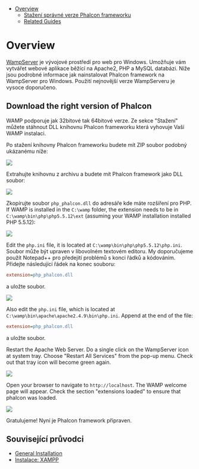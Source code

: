 <div class='article-menu'>
  <ul>
    <li>
      <a href="#overview">Overview</a>
      <ul>
        <li>
          <a href="#phalcon">Stažení správné verze Phalcon frameworku</a>
        </li>
        <li>
          <a href="#related">Related Guides</a>
        </li>
      </ul>
    </li>
  </ul>
</div>

<a name='overview'></a>

# Overview

[WampServer](http://www.wampserver.com/en/) je vývojové prostředí pro web pro Windows. Umožňuje vám vytvářet webové aplikace běžící na Apache2, PHP a MySQL databázi. Níže jsou podrobné informace jak nainstalovat Phalcon framework na WampServer pro Windows. Použití nejnovější verze WampServeru je vysoce doporučeno.

<a name='phalcon'></a>

## Download the right version of Phalcon

WAMP podporuje jak 32bitové tak 64bitové verze. Ze sekce "Stažení" můžete stáhnout DLL knihovnu Phalcon frameworku která vyhovuje Vaší WAMP instalaci.

Po stažení knihovny Phalcon frameworku budete mít ZIP soubor podobný ukázanému níže:

![](/images/content/webserver-xampp-1.png)

Extrahujte knihovnu z archivu a budete mít Phalcon framework jako DLL soubor:

![](/images/content/webserver-xampp-2.png)

Zkopírujte soubor `php_phalcon.dll` do adresáře kde máte rozšíření pro PHP. If WAMP is installed in the `C:\wamp` folder, the extension needs to be in `C:\wamp\bin\php\php5.5.12\ext` (assuming your WAMP installation installed PHP 5.5.12):

![](/images/content/webserver-wamp-1.png)

Edit the `php.ini` file, it is located at `C:\wamp\bin\php\php5.5.12\php.ini`. Soubor může být upraven v libovolném textovém editoru. My doporučujeme použít Notepad++ pro předejití problémů s konci řádků a kódováním. Přidejte následující řádek na konec souboru:

```ini
extension=php_phalcon.dll
```

a uložte soubor.

![](/images/content/webserver-wamp-2.png)

Also edit the `php.ini` file, which is located at `C:\wamp\bin\apache\apache2.4.9\bin\php.ini`. Append at the end of the file:

```ini
extension=php_phalcon.dll
```

a uložte soubor.

Restart the Apache Web Server. Do a single click on the WampServer icon at system tray. Choose "Restart All Services" from the pop-up menu. Check out that tray icon will become green again.

![](/images/content/webserver-wamp-3.png)

Open your browser to navigate to `http://localhost`. The WAMP welcome page will appear. Check the section "extensions loaded" to ensure that phalcon was loaded.

![](/images/content/webserver-wamp-4.png)

Gratulujeme! Nyní je Phalcon framework připraven.

<a name='related'></a>

## Související průvodci

* [General Installation](/[[language]]/[[version]]/installation)
* [Instalace: XAMPP](/[[language]]/[[version]]/webserver-xampp)